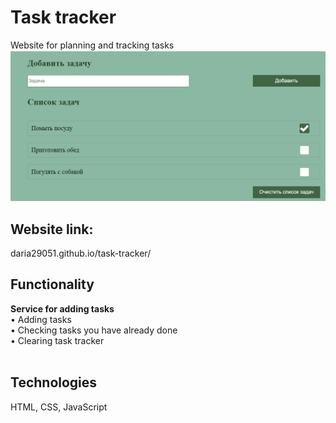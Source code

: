 # Task tracker <br/>
 Website for planning and tracking tasks <br/>
<img src="readme.png" />

## Website link: <br/>
<a target="_blank">daria29051.github.io/task-tracker/</a>



## Functionality <br/>
  <strong>Service for adding tasks</strong> <br/>
	&bull; Adding tasks<br/>
	&bull; Checking tasks you have already done<br/>
    &bull; Clearing task tracker<br/><br/>





## Technologies <br/>
HTML, CSS, JavaScript<br/><br/>